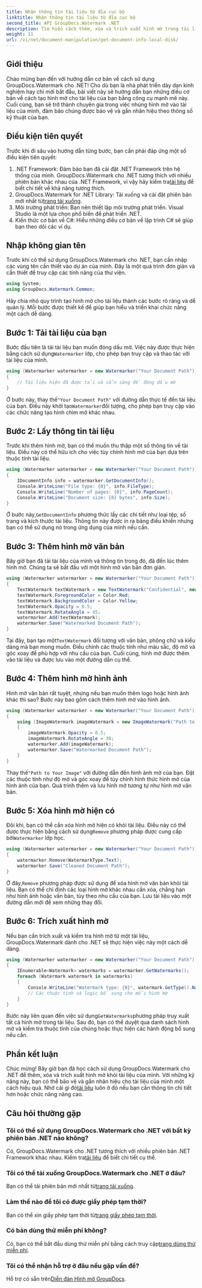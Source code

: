 ```yaml
---
title: Nhận thông tin tài liệu từ đĩa cục bộ
linktitle: Nhận thông tin tài liệu từ đĩa cục bộ
second_title: API GroupDocs.Watermark .NET
description: Tìm hiểu cách thêm, xóa và trích xuất hình mờ trong tài liệu bằng GroupDocs cho .NET với hướng dẫn từng bước toàn diện này.
weight: 11
url: /vi/net/document-manipulation/get-document-info-local-disk/
---
```

## Giới thiệu
Chào mừng bạn đến với hướng dẫn cơ bản về cách sử dụng GroupDocs.Watermark cho .NET! Cho dù bạn là nhà phát triển dày dạn kinh nghiệm hay chỉ mới bắt đầu, bài viết này sẽ hướng dẫn bạn những điều cơ bản về cách tạo hình mờ cho tài liệu của bạn bằng công cụ mạnh mẽ này. Cuối cùng, bạn sẽ trở thành chuyên gia trong việc nhúng hình mờ vào tài liệu của mình, đảm bảo chúng được bảo vệ và gắn nhãn hiệu theo thông số kỹ thuật của bạn.
## Điều kiện tiên quyết
Trước khi đi sâu vào hướng dẫn từng bước, bạn cần phải đáp ứng một số điều kiện tiên quyết:
1.  .NET Framework: Đảm bảo bạn đã cài đặt .NET Framework trên hệ thống của mình. GroupDocs.Watermark cho .NET tương thích với nhiều phiên bản khác nhau của .NET Framework, vì vậy hãy kiểm tra[tài liệu](https://tutorials.groupdocs.com/Watermark/net/) để biết chi tiết về khả năng tương thích.
2.  GroupDocs.Watermark for .NET Library: Tải xuống và cài đặt phiên bản mới nhất từ[trang tải xuống](https://releases.groupdocs.com/Watermark/net/).
3. Môi trường phát triển: Bạn nên thiết lập môi trường phát triển. Visual Studio là một lựa chọn phổ biến để phát triển .NET.
4. Kiến thức cơ bản về C#: Hiểu những điều cơ bản về lập trình C# sẽ giúp bạn theo dõi các ví dụ.
## Nhập không gian tên
Trước khi có thể sử dụng GroupDocs.Watermark cho .NET, bạn cần nhập các vùng tên cần thiết vào dự án của mình. Đây là một quá trình đơn giản và cần thiết để truy cập các tính năng của thư viện.
```csharp
using System;
using GroupDocs.Watermark.Common;
```
Hãy chia nhỏ quy trình tạo hình mờ cho tài liệu thành các bước rõ ràng và dễ quản lý. Mỗi bước được thiết kế để giúp bạn hiểu và triển khai chức năng một cách dễ dàng.
## Bước 1: Tải tài liệu của bạn
 Bước đầu tiên là tải tài liệu bạn muốn đóng dấu mờ. Việc này được thực hiện bằng cách sử dụng`Watermarker` lớp, cho phép bạn truy cập và thao tác với tài liệu của mình.
```csharp
using (Watermarker watermarker = new Watermarker("Your Document Path"))
{
    // Tài liệu hiện đã được tải và sẵn sàng để đóng dấu mờ
}
```
 Ở bước này, thay thế`"Your Document Path"` với đường dẫn thực tế đến tài liệu của bạn. Điều này khởi tạo`Watermarker`đối tượng, cho phép bạn truy cập vào các chức năng tạo hình chìm mờ khác nhau.
## Bước 2: Lấy thông tin tài liệu
Trước khi thêm hình mờ, bạn có thể muốn thu thập một số thông tin về tài liệu. Điều này có thể hữu ích cho việc tùy chỉnh hình mờ của bạn dựa trên thuộc tính tài liệu.

```csharp
using (Watermarker watermarker = new Watermarker("Your Document Path"))
{
    IDocumentInfo info = watermarker.GetDocumentInfo();
    Console.WriteLine("File type: {0}", info.FileType);
    Console.WriteLine("Number of pages: {0}", info.PageCount);
    Console.WriteLine("Document size: {0} bytes", info.Size);
}
```
 Ở bước này,`GetDocumentInfo` phương thức lấy các chi tiết như loại tệp, số trang và kích thước tài liệu. Thông tin này được in ra bảng điều khiển nhưng bạn có thể sử dụng nó trong ứng dụng của mình nếu cần.
## Bước 3: Thêm hình mờ văn bản
Bây giờ bạn đã tải tài liệu của mình và thông tin trong đó, đã đến lúc thêm hình mờ. Chúng ta sẽ bắt đầu với một hình mờ văn bản đơn giản.

```csharp
using (Watermarker watermarker = new Watermarker("Your Document Path"))
{
    TextWatermark textWatermark = new TextWatermark("Confidential", new Font("Arial", 36));
    textWatermark.ForegroundColor = Color.Red;
    textWatermark.BackgroundColor = Color.Yellow;
    textWatermark.Opacity = 0.5;
    textWatermark.RotateAngle = 45;
    watermarker.Add(textWatermark);
    watermarker.Save("Watermarked Document Path");
}
```
 Tại đây, bạn tạo một`TextWatermark` đối tượng với văn bản, phông chữ và kiểu dáng mà bạn mong muốn. Điều chỉnh các thuộc tính như màu sắc, độ mờ và góc xoay để phù hợp với nhu cầu của bạn. Cuối cùng, hình mờ được thêm vào tài liệu và được lưu vào một đường dẫn cụ thể.
## Bước 4: Thêm hình mờ hình ảnh
Hình mờ văn bản rất tuyệt, nhưng nếu bạn muốn thêm logo hoặc hình ảnh khác thì sao? Bước này bao gồm cách thêm hình mờ vào hình ảnh.

```csharp
using (Watermarker watermarker = new Watermarker("Your Document Path"))
{
    using (ImageWatermark imageWatermark = new ImageWatermark("Path to Your Image"))
    {
        imageWatermark.Opacity = 0.5;
        imageWatermark.RotateAngle = 30;
        watermarker.Add(imageWatermark);
        watermarker.Save("Watermarked Document Path");
    }
}
```
 Thay thế`"Path to Your Image"` với đường dẫn đến hình ảnh mờ của bạn. Đặt các thuộc tính như độ mờ và góc xoay để tùy chỉnh hình thức hình mờ của hình ảnh của bạn. Quá trình thêm và lưu hình mờ tương tự như hình mờ văn bản.
## Bước 5: Xóa hình mờ hiện có
 Đôi khi, bạn có thể cần xóa hình mờ hiện có khỏi tài liệu. Điều này có thể được thực hiện bằng cách sử dụng`Remove` phương pháp được cung cấp bởi`Watermarker` lớp học.

```csharp
using (Watermarker watermarker = new Watermarker("Your Document Path"))
{
    watermarker.Remove(WatermarkType.Text);
    watermarker.Save("Cleaned Document Path");
}
```
 Ở đây,`Remove` phương pháp được sử dụng để xóa hình mờ văn bản khỏi tài liệu. Bạn có thể chỉ định các loại hình mờ khác nhau cần xóa, chẳng hạn như hình ảnh hoặc văn bản, tùy theo nhu cầu của bạn. Lưu tài liệu vào một đường dẫn mới để xem những thay đổi.
## Bước 6: Trích xuất hình mờ
Nếu bạn cần trích xuất và kiểm tra hình mờ từ một tài liệu, GroupDocs.Watermark dành cho .NET sẽ thực hiện việc này một cách dễ dàng.

```csharp
using (Watermarker watermarker = new Watermarker("Your Document Path"))
{
    IEnumerable<Watermark> watermarks = watermarker.GetWatermarks();
    foreach (Watermark watermark in watermarks)
    {
        Console.WriteLine("Watermark type: {0}", watermark.GetType().Name);
        // Các thuộc tính và logic bổ sung cho mỗi hình mờ
    }
}
```
 Bước này liên quan đến việc sử dụng`GetWatermarks`phương pháp truy xuất tất cả hình mờ trong tài liệu. Sau đó, bạn có thể duyệt qua danh sách hình mờ và kiểm tra thuộc tính của chúng hoặc thực hiện các hành động bổ sung nếu cần.
## Phần kết luận
 Chúc mừng! Bây giờ bạn đã học cách sử dụng GroupDocs.Watermark cho .NET để thêm, xóa và trích xuất hình mờ khỏi tài liệu của mình. Với những kỹ năng này, bạn có thể bảo vệ và gắn nhãn hiệu cho tài liệu của mình một cách hiệu quả. Nhớ cái gì đó[tài liệu](https://tutorials.groupdocs.com/Watermark/net/) luôn ở đó nếu bạn cần thông tin chi tiết hơn hoặc chức năng nâng cao.
## Câu hỏi thường gặp
### Tôi có thể sử dụng GroupDocs.Watermark cho .NET với bất kỳ phiên bản .NET nào không?
 Có, GroupDocs.Watermark cho .NET tương thích với nhiều phiên bản .NET Framework khác nhau. Kiểm tra[tài liệu](https://tutorials.groupdocs.com/Watermark/net/) để biết chi tiết cụ thể.
### Tôi có thể tải xuống GroupDocs.Watermark cho .NET ở đâu?
 Bạn có thể tải phiên bản mới nhất từ[trang tải xuống](https://releases.groupdocs.com/Watermark/net/).
### Làm thế nào để tôi có được giấy phép tạm thời?
 Bạn có thể xin giấy phép tạm thời từ[trang giấy phép tạm thời](https://purchase.groupdocs.com/temporary-license/).
### Có bản dùng thử miễn phí không?
 Có, bạn có thể bắt đầu dùng thử miễn phí bằng cách truy cập[trang dùng thử miễn phí](https://releases.groupdocs.com/).
### Tôi có thể nhận hỗ trợ ở đâu nếu gặp vấn đề?
 Hỗ trợ có sẵn trên[Diễn đàn Hình mờ GroupDocs](https://forum.groupdocs.com/c/watermark/19).